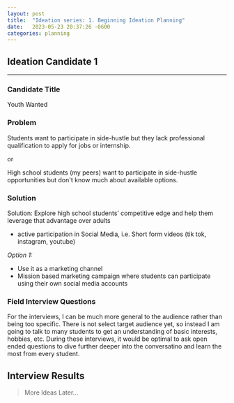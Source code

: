 ```yaml
---
layout: post
title:  "Ideation series: 1. Beginning Ideation Planning" 
date:   2023-05-23 20:37:26 -0600
categories: planning
---
```


## Ideation Candidate 1

---

### Candidate Title

Youth Wanted

### Problem

Students want to participate in side-hustle but they lack professional qualification to apply for jobs or internship.

or

High school students (my peers) want to participate in side-hustle opportunities but don't know much about available options.

### Solution

Solution: Explore high school students’ competitive edge and help them leverage that advantage over adults

- active participation in Social Media, i.e. Short form videos (tik tok, instagram, youtube)

*Option 1:*

- Use it as a marketing channel
- Mission based marketing campaign where students can participate using their own social media accounts

### Field Interview Questions

For the interviews, I can be much more general to the audience rather than being too specific. There is not select target audience yet, so instead I am going to talk to many students to get an understanding of basic interests, hobbies, etc. During these interviews, it would be optimal to ask open ended questions to dive further deeper into the conversatino and learn the most from every student.

## Interview Results

>More Ideas Later...
